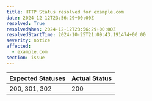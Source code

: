 ```yaml
---
title: HTTP Status resolved for example.com
date: 2024-12-12T23:56:29+00:00Z
resolved: True
resolvedWhen: 2024-12-12T23:56:29+00:00Z
resolvedStartTime: 2024-10-25T21:09:43.191474+00:00
severity: notice
affected:
  - example.com
section: issue
---
```


| Expected Statuses | Actual Status  |
|-------------------|----------------|
| 200, 301, 302 | 200 |
